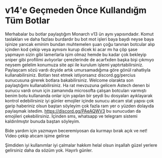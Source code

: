 # v14'e Geçmeden Önce Kullandığm Tüm Botlar
Merhabalar bu botlar paylaştığım Monarch v13 ün aynı yapısındadır. Komut taslakları ve daha fazlası burdardır bu bot mot işleri baya baydı neyse baya işinize yarıcak eminim bundan muhtemelen şuan çoğu tanınan botcular alıp içinden kod çekip veya aynısını kurup dicek ki acar mı ha çöp şase yapmayın sizin gibi lamerlarla işim olmaz hemde bu kadar çok bekleyip sniper gibi profilimi avlıyorlar çerezlerinde de acarfxden başka bişi çıkmıyo neysem gelelim konumuza site api ile kurulum işlemi yaptırtabilirsiniz.
Paylaşcam sözü vardı dcyide artık umursamadığıma göre gönül rahatlıyla kullanabilirsiniz. Botları test etmek istiyorsanız discord.gg/percius sunucusuna girerek botlara bakabilirsiniz. Welcome olarakta son paylaştığımı kullanabilirsiniz. Ha rat mevzuzuna gelicem Astech denen bi sunucu vardı onun için zamanında microsofta çalışan botcuları varmıştı benim botu kullananda onlar için yapılan bir şeydi bu dosyaları ayıklayarak kontrol edebilirsiniz iyi günler emojiler içinde sunucu atıcam stat yapısı çok garip haberiniz olsun baştan söyleyim çok fazla ram yer o yüzden dolayıda paylaşmak istedim. https://discord.gg/PAeAQWV3 bu sunucudan da emojileri çekebilirsiniz.
İçinden sms, whatsapp ve telegram sistemi kaldırılmıştır bunuda baştan söyleyim.

Bide yardım için yazmayın beceremiyosan da kurmayı bırak açık ve net!
Video çekip atıcam işime gelirse

Şimdiden iyi kullanımlar iyi çalmalar hakkım helal olsun inşallah güzel yerlere gelirsiniz daha da sözüm yok. Hayırlı günler.
